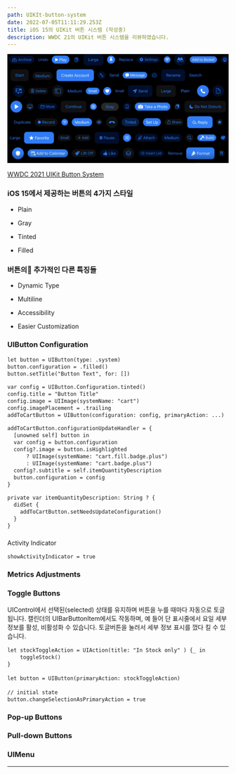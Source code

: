 ```yaml
---
path: UIKIt-button-system
date: 2022-07-05T11:11:29.253Z
title: iOS 15의 UIKit 버튼 시스템 (작성중)
description: WWDC 21의 UIKit 버튼 시스템을 리뷰하였습니다.
---
```



![버튼 이미지 ](../assets/screen-shot-2022-07-05-at-20.16.46.png)

[WWDC 2021 UIKit Button System](https://developer.apple.com/videos/play/wwdc2021/10064/)



### iOS 15에서 제공하는 버튼의 4가지 스타일

* Plain

* Gray

* Tinted

* Filled 


### 버튼의 추가적인 다른 특징들 

* Dynamic Type

* Multiline


* Accessibility

* Easier Customization 


### UIButton Configuration

```
let button = UIButton(type: .system)  
button.configuration = .filled()
button.setTitle("Button Text", for: [])

```



```
var config = UIButton.Configuration.tinted()
config.title = "Button Title"
config.image = UIImage(systemName: "cart")
config.imagePlacement = .trailing
addToCartButton = UIButton(configuration: config, primaryAction: ...)
```

```
addToCartButton.configurationUpdateHandler = {
  [unowned self] button in 
  var config = button.configuration
  config?.image = button.isHighlighted
      ? UIImage(systemName: "cart.fill.badge.plus")
      : UIImage(systemName: "cart.badge.plus")
  config?.subtitle = self.itemQuantityDescription
  button.configuration = config
}
```

```
private var itemQuantityDescription: String ? {
  didSet {
    addToCartButton.setNeedsUpdateConfiguration()
  }
}
```

###
Activity Indicator 

```
showActivityIndicator = true
```

### Metrics Adjustments



### Toggle Buttons
UIControl에서 선택된(selected) 상태를 유지하며 버튼을 누를 때마다 자동으로 토글됩니다. 캘린더의 UIBarButtonItem에서도 작동하며, 예 들어 단 표시줄에서 요일 세부 정보를 활성, 비활성화 수 있습니다. 토글버튼을 눌러서 세부 정보 표시를 껐다 킬 수 있습니다.

```
let stockToggleAction = UIAction(title: "In Stock only" ) {_ in 
    toggleStock()
}

let button = UIButton(primaryAction: stockToggleAction)

// initial state
button.changeSelectionAsPrimaryAction = true
```


### Pop-up Buttons


### Pull-down Buttons


### UIMenu
---











